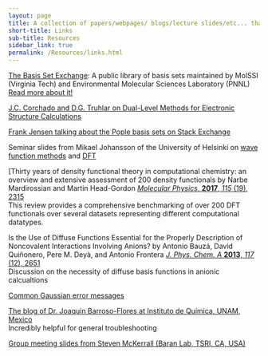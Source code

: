 ```yaml
---
layout: page
title: A collection of papers/webpages/ blogs/lecture slides/etc... that I've amassed over the years (in no particular order)
short-title: Links
sub-title: Resources
sidebar_link: true
permalink: /Resources/links.html
---
```


[The Basis Set Exchange](https://www.basissetexchange.org/): A public library of basis sets  maintained by MolSSI (Virginia Tech) and Environmental Molecular Sciences Laboratory (PNNL)  
[Read more about it!](https://doi.org/10.1021/acs.jcim.9b00725)  

[J.C. Corchado and D.G. Truhlar on Dual-Level Methods for Electronic Structure Calculations](https://comp.chem.umn.edu/Truhlar/docs/C63.pdf)  

[Frank Jensen talking about the Pople basis sets on Stack Exchange](https://mattermodeling.stackexchange.com/questions/318/approximate-equivalence-table-between-poples-basis-sets-and-jensens-dft-optimi)  

Seminar slides from Mikael Johansson of the University of Helsinki on [wave function methods](https://events.prace-ri.eu/event/674/attachments/618/902/QC-lectures.pdf) and [DFT](https://events.prace-ri.eu/event/674/attachments/618/903/DFT-lectures.pdf)  

[Thirty years of density functional theory in computational chemistry: an overview and extensive assessment of 200 density functionals by Narbe Mardirossian and Martin Head-Gordon [*Molecular Physics*, **2017**, *115* (19), 2315](https://doi.org/10.1080/00268976.2017.1333644)  
This review provides a comprehensive benchmarking of over 200 DFT functionals over several datasets representing different computational datatypes.  

Is the Use of Diffuse Functions Essential for the Properly Description of Noncovalent Interactions Involving Anions? by Antonio Bauzá, David Quiñonero, Pere M. Deyà, and Antonio Frontera
[*J. Phys. Chem. A* **2013**, *117* (12), 2651](https://pubs.acs.org/doi/10.1021/jp312755z)  
Discussion on the necessity of diffuse basis functions in anionic calcualtions

[Common Gaussian error messages](https://docs.computecanada.ca/wiki/Gaussian_error_messages)  

[The blog of Dr. Joaquin Barroso-Flores at Instituto de Química, UNAM, Mexico](https://joaquinbarroso.com/)  
Incredibly helpful for general troubleshooting  

[Group meeting slides from Steven McKerrall (Baran Lab, TSRI, CA, USA)](https://www.scripps.edu/baran/images/grpmtgpdf/McKerrall_Feb_14.pdf)  
